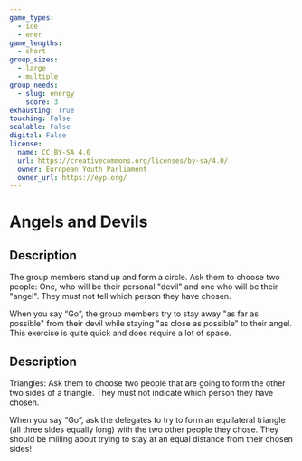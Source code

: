 ```yaml
---
game_types:
  - ice
  - ener
game_lengths:
  - short
group_sizes:
  - large
  - multiple
group_needs:
  - slug: energy
    score: 3
exhausting: True
touching: False
scalable: False
digital: False
license:
  name: CC BY-SA 4.0
  url: https://creativecommons.org/licenses/by-sa/4.0/
  owner: European Youth Parliament
  owner_url: https://eyp.org/
---
```

# Angels and Devils

## Description
The group members stand up and form a circle. Ask them to choose two people: One, who will be their personal "devil" and one who will be their "angel". They must not tell which person they have chosen.

When you say “Go”, the group members try to stay away "as far as possible" from their devil while staying "as close as possible" to their angel. This exercise is quite quick and does require a lot of space.

## Description
Triangles: Ask them to choose two people that are going to form the other two sides of a triangle. They must not indicate which person they have chosen.

When you say “Go”, ask the delegates to try to form an equilateral triangle (all three sides equally long) with the two other people they chose. They should be milling about trying to stay at an equal distance from their chosen sides!
